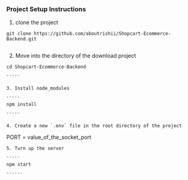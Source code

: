 ### Project Setup Instructions

1. clone the project

```
git clone https://github.com/aboutrishii/Shopcart-Ecommerce-Backend.git


```

2. Move into the directory of the download project

``````
cd Shopcart-Ecommerce-Backend

`````

3. Install node_modules

`````
npm install

`````

4. Create a new `.env` file in the root directory of the project

``````

PORT = value_of_the_socket_port

```````
5. Turn up the server

`````
npm start

``````
